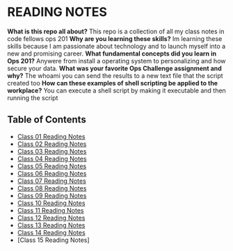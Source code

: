 # READING NOTES

__What is this repo all about?__
This repo is a collection of all my class notes in code fellows ops 201
__Why are you learning these skills?__
Im learning these skills because I am passionate about technology and to launch myself into a new and promising career.
__What fundamental concepts did you learn in Ops 201?__
Anywere from install a operating system to personalizing and how secure your data.
__What was your favorite Ops Challenge assignment and why?__
The whoami you can send the results to a new text file that the script created too
__How can these examples of shell scripting be applied to the workplace?__
You can execute a shell script by making it executable and then running the script

## Table of Contents

- [Class 01 Reading Notes](Class-01.md)
- [Class 02 Reading Notes](Class-02.md)
- [Class 03 Reading Notes](Class-03.md)
- [Class 04 Reading Notes](Class-04.md)
- [Class 05 Reading Notes](Class-05.md)
- [Class 06 Reading Notes](Class-06.md)
- [Class 07 Reading Notes](Class-07.md)
- [Class 08 Reading Notes](Class-08.md)
- [Class 09 Reading Notes](Class-09.md)
- [Class 10 Reading Notes](Class-10.md)
- [Class 11 Reading Notes](Class-11.md)
- [Class 12 Reading Notes](Class-12.md)
- [Class 13 Reading Notes](Class-13.md)
- [Class 14 Reading Notes](Class-14.md)
- [Class 15 Reading Notes]


